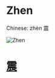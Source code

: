 # Zhen

Chinese: zhèn 震

![Zhen](https://88o.io/wp-content/uploads/2018/09/51-e99c87zhen.jpg)

# [震](./e99c87zhen_cn.md)
